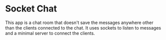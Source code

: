 # Socket Chat

This app is a chat room that doesn't save the messages anywhere other than the clients connected to the chat. It uses sockets to listen to messages and a minimal server to connect the clients.
